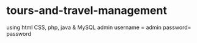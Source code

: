 # tours-and-travel-management
using html CSS, php, java &amp; MySQL 
admin username = admin
password= password
